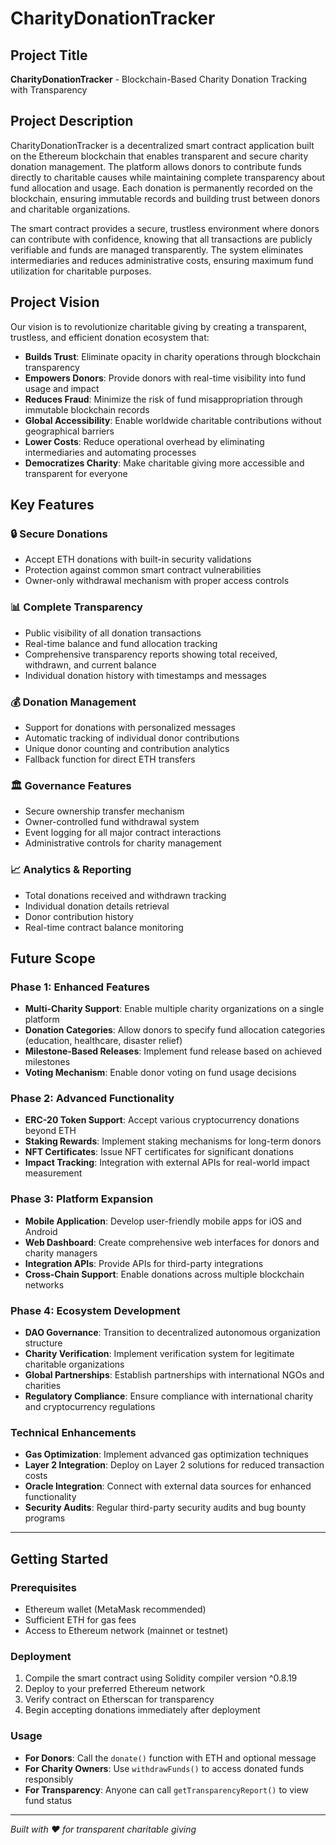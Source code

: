 # CharityDonationTracker

## Project Title
**CharityDonationTracker** - Blockchain-Based Charity Donation Tracking with Transparency

## Project Description
CharityDonationTracker is a decentralized smart contract application built on the Ethereum blockchain that enables transparent and secure charity donation management. The platform allows donors to contribute funds directly to charitable causes while maintaining complete transparency about fund allocation and usage. Each donation is permanently recorded on the blockchain, ensuring immutable records and building trust between donors and charitable organizations.

The smart contract provides a secure, trustless environment where donors can contribute with confidence, knowing that all transactions are publicly verifiable and funds are managed transparently. The system eliminates intermediaries and reduces administrative costs, ensuring maximum fund utilization for charitable purposes.

## Project Vision
Our vision is to revolutionize charitable giving by creating a transparent, trustless, and efficient donation ecosystem that:

- **Builds Trust**: Eliminate opacity in charity operations through blockchain transparency
- **Empowers Donors**: Provide donors with real-time visibility into fund usage and impact
- **Reduces Fraud**: Minimize the risk of fund misappropriation through immutable blockchain records
- **Global Accessibility**: Enable worldwide charitable contributions without geographical barriers
- **Lower Costs**: Reduce operational overhead by eliminating intermediaries and automating processes
- **Democratizes Charity**: Make charitable giving more accessible and transparent for everyone

## Key Features

### 🔒 **Secure Donations**
- Accept ETH donations with built-in security validations
- Protection against common smart contract vulnerabilities
- Owner-only withdrawal mechanism with proper access controls

### 📊 **Complete Transparency**
- Public visibility of all donation transactions
- Real-time balance and fund allocation tracking
- Comprehensive transparency reports showing total received, withdrawn, and current balance
- Individual donation history with timestamps and messages

### 💰 **Donation Management**
- Support for donations with personalized messages
- Automatic tracking of individual donor contributions
- Unique donor counting and contribution analytics
- Fallback function for direct ETH transfers

### 🏛️ **Governance Features**
- Secure ownership transfer mechanism
- Owner-controlled fund withdrawal system
- Event logging for all major contract interactions
- Administrative controls for charity management

### 📈 **Analytics & Reporting**
- Total donations received and withdrawn tracking
- Individual donation details retrieval
- Donor contribution history
- Real-time contract balance monitoring

## Future Scope

### Phase 1: Enhanced Features
- **Multi-Charity Support**: Enable multiple charity organizations on a single platform
- **Donation Categories**: Allow donors to specify fund allocation categories (education, healthcare, disaster relief)
- **Milestone-Based Releases**: Implement fund release based on achieved milestones
- **Voting Mechanism**: Enable donor voting on fund usage decisions

### Phase 2: Advanced Functionality
- **ERC-20 Token Support**: Accept various cryptocurrency donations beyond ETH
- **Staking Rewards**: Implement staking mechanisms for long-term donors
- **NFT Certificates**: Issue NFT certificates for significant donations
- **Impact Tracking**: Integration with external APIs for real-world impact measurement

### Phase 3: Platform Expansion
- **Mobile Application**: Develop user-friendly mobile apps for iOS and Android
- **Web Dashboard**: Create comprehensive web interfaces for donors and charity managers
- **Integration APIs**: Provide APIs for third-party integrations
- **Cross-Chain Support**: Enable donations across multiple blockchain networks

### Phase 4: Ecosystem Development
- **DAO Governance**: Transition to decentralized autonomous organization structure
- **Charity Verification**: Implement verification system for legitimate charitable organizations
- **Global Partnerships**: Establish partnerships with international NGOs and charities
- **Regulatory Compliance**: Ensure compliance with international charity and cryptocurrency regulations

### Technical Enhancements
- **Gas Optimization**: Implement advanced gas optimization techniques
- **Layer 2 Integration**: Deploy on Layer 2 solutions for reduced transaction costs
- **Oracle Integration**: Connect with external data sources for enhanced functionality
- **Security Audits**: Regular third-party security audits and bug bounty programs

---

## Getting Started

### Prerequisites
- Ethereum wallet (MetaMask recommended)
- Sufficient ETH for gas fees
- Access to Ethereum network (mainnet or testnet)

### Deployment
1. Compile the smart contract using Solidity compiler version ^0.8.19
2. Deploy to your preferred Ethereum network
3. Verify contract on Etherscan for transparency
4. Begin accepting donations immediately after deployment

### Usage
- **For Donors**: Call the `donate()` function with ETH and optional message
- **For Charity Owners**: Use `withdrawFunds()` to access donated funds responsibly
- **For Transparency**: Anyone can call `getTransparencyReport()` to view fund status

---

*Built with ❤️ for transparent charitable giving*
